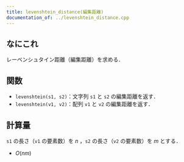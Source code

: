 ```yaml
---
title: levenshtein_distance(編集距離)
documentation_of: ../levenshtein_distance.cpp
---
```


## なにこれ
レーベンシュタイン距離（編集距離）を求める．

## 関数
- `levenshtein(s1, s2)`：文字列 `s1` と `s2` の編集距離を返す．
- `levenshtein(v1, v2)`：配列 `v1` と `v2` の編集距離を返す．

## 計算量
`s1` の長さ（`v1` の要素数）を $n$ ，`s2` の長さ（`v2` の要素数）を $m$ とする．
- $O(nm)$
